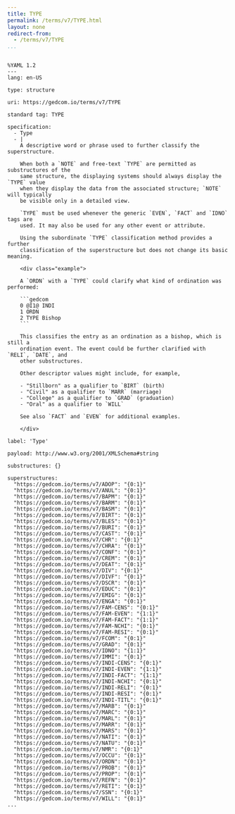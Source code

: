 ```yaml
---
title: TYPE
permalink: /terms/v7/TYPE.html
layout: none
redirect-from:
  - /terms/v7/TYPE
...
```


```

%YAML 1.2
---
lang: en-US

type: structure

uri: https://gedcom.io/terms/v7/TYPE

standard tag: TYPE

specification:
  - Type
  - |
    A descriptive word or phrase used to further classify the superstructure.
    
    When both a `NOTE` and free-text `TYPE` are permitted as substructures of the
    same structure, the displaying systems should always display the `TYPE` value
    when they display the data from the associated structure; `NOTE` will typically
    be visible only in a detailed view.
    
    `TYPE` must be used whenever the generic `EVEN`, `FACT` and `IDNO` tags are
    used. It may also be used for any other event or attribute.
    
    Using the subordinate `TYPE` classification method provides a further
    classification of the superstructure but does not change its basic meaning.
    
    <div class="example">
    
    A `ORDN` with a `TYPE` could clarify what kind of ordination was performed:
    
    ```gedcom
    0 @I1@ INDI
    1 ORDN
    2 TYPE Bishop
    ```
    
    This classifies the entry as an ordination as a bishop, which is still a
    ordination event. The event could be further clarified with `RELI`, `DATE`, and
    other substructures.
    
    Other descriptor values might include, for example,
    
    - "Stillborn" as a qualifier to `BIRT` (birth)
    - "Civil" as a qualifier to `MARR` (marriage)
    - "College" as a qualifier to `GRAD` (graduation)
    - "Oral" as a qualifier to `WILL`
    
    See also `FACT` and `EVEN` for additional examples.
    
    </div>

label: 'Type'

payload: http://www.w3.org/2001/XMLSchema#string

substructures: {}

superstructures:
  "https://gedcom.io/terms/v7/ADOP": "{0:1}"
  "https://gedcom.io/terms/v7/ANUL": "{0:1}"
  "https://gedcom.io/terms/v7/BAPM": "{0:1}"
  "https://gedcom.io/terms/v7/BARM": "{0:1}"
  "https://gedcom.io/terms/v7/BASM": "{0:1}"
  "https://gedcom.io/terms/v7/BIRT": "{0:1}"
  "https://gedcom.io/terms/v7/BLES": "{0:1}"
  "https://gedcom.io/terms/v7/BURI": "{0:1}"
  "https://gedcom.io/terms/v7/CAST": "{0:1}"
  "https://gedcom.io/terms/v7/CHR": "{0:1}"
  "https://gedcom.io/terms/v7/CHRA": "{0:1}"
  "https://gedcom.io/terms/v7/CONF": "{0:1}"
  "https://gedcom.io/terms/v7/CREM": "{0:1}"
  "https://gedcom.io/terms/v7/DEAT": "{0:1}"
  "https://gedcom.io/terms/v7/DIV": "{0:1}"
  "https://gedcom.io/terms/v7/DIVF": "{0:1}"
  "https://gedcom.io/terms/v7/DSCR": "{0:1}"
  "https://gedcom.io/terms/v7/EDUC": "{0:1}"
  "https://gedcom.io/terms/v7/EMIG": "{0:1}"
  "https://gedcom.io/terms/v7/ENGA": "{0:1}"
  "https://gedcom.io/terms/v7/FAM-CENS": "{0:1}"
  "https://gedcom.io/terms/v7/FAM-EVEN": "{1:1}"
  "https://gedcom.io/terms/v7/FAM-FACT": "{1:1}"
  "https://gedcom.io/terms/v7/FAM-NCHI": "{0:1}"
  "https://gedcom.io/terms/v7/FAM-RESI": "{0:1}"
  "https://gedcom.io/terms/v7/FCOM": "{0:1}"
  "https://gedcom.io/terms/v7/GRAD": "{0:1}"
  "https://gedcom.io/terms/v7/IDNO": "{1:1}"
  "https://gedcom.io/terms/v7/IMMI": "{0:1}"
  "https://gedcom.io/terms/v7/INDI-CENS": "{0:1}"
  "https://gedcom.io/terms/v7/INDI-EVEN": "{1:1}"
  "https://gedcom.io/terms/v7/INDI-FACT": "{1:1}"
  "https://gedcom.io/terms/v7/INDI-NCHI": "{0:1}"
  "https://gedcom.io/terms/v7/INDI-RELI": "{0:1}"
  "https://gedcom.io/terms/v7/INDI-RESI": "{0:1}"
  "https://gedcom.io/terms/v7/INDI-TITL": "{0:1}"
  "https://gedcom.io/terms/v7/MARB": "{0:1}"
  "https://gedcom.io/terms/v7/MARC": "{0:1}"
  "https://gedcom.io/terms/v7/MARL": "{0:1}"
  "https://gedcom.io/terms/v7/MARR": "{0:1}"
  "https://gedcom.io/terms/v7/MARS": "{0:1}"
  "https://gedcom.io/terms/v7/NATI": "{0:1}"
  "https://gedcom.io/terms/v7/NATU": "{0:1}"
  "https://gedcom.io/terms/v7/NMR": "{0:1}"
  "https://gedcom.io/terms/v7/OCCU": "{0:1}"
  "https://gedcom.io/terms/v7/ORDN": "{0:1}"
  "https://gedcom.io/terms/v7/PROB": "{0:1}"
  "https://gedcom.io/terms/v7/PROP": "{0:1}"
  "https://gedcom.io/terms/v7/REFN": "{0:1}"
  "https://gedcom.io/terms/v7/RETI": "{0:1}"
  "https://gedcom.io/terms/v7/SSN": "{0:1}"
  "https://gedcom.io/terms/v7/WILL": "{0:1}"
...

```
